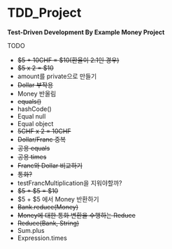 # TDD_Project

**Test-Driven Development By Example Money Project**

TODO

- ~~$5 + 10CHF = $10(환율이 2:1인 경우)~~
- ~~$5 x 2 = $10~~
- amount를 private으로 만들기
- ~~Dollar 부작용~~
- Money 반올림
- ~~equals()~~
- hashCode()
- Equal null 
- Equal object
- ~~5CHF x 2 = 10CHF~~
- ~~Dollar/Franc 중복~~
- ~~공용 equals~~
- ~~공용 times~~
- ~~Franc와 Dollar 비교하기~~
- ~~통화?~~ 
- testFrancMultiplication을 지워야할까?
- ~~$5 + $5 = $10~~
- $5 + $5 에서 Money 반환하기
- ~~Bank.reduce(Money)~~
- ~~Money에 대한 통화 변환을 수행하는 Reduce~~
- ~~Reduce(Bank, String)~~
- Sum.plus
- Expression.times